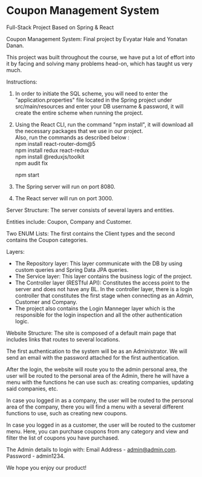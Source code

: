 # Coupon Management System
Full-Stack Project Based on Spring & React

Coupon Management System: Final project by Evyatar Hale and Yonatan Danan.

This project was built throughout the course, we have put a lot of effort into it 
by facing and solving many problems head-on, which has taught us very much.

Instructions:

1. In order to initiate the SQL scheme, you will need to enter the "application.properties" file 
   located in the Spring project under src/main/resources and enter your DB username & 
   password, it will create the entire scheme when running the project.

2. Using the React CLI, run the command "npm install", it will download all the necessary packages that we use in our project. <br />
   Also, run the commands as described below : <br />
   npm install react-router-dom@5 <br />
   npm install redux react-redux <br />
   npm install @reduxjs/toolkit <br />
   npm audit fix <br />
   
   npm start

3. The Spring server will run on port 8080.

4. The React server will run on port 3000.

Server Structure:
The server consists of several layers and entities.

Entities include: Coupon, Company and Customer.

Two ENUM Lists: The first contains the Client types and the second contains the Coupon categories.

Layers:

* The Repository layer: This layer communicate with the DB by using custom queries and 
Spring Data JPA queries.
* The Service layer: This layer contains the business logic of the project.
* The Controller layer (RESTful API): Constitutes the access point to the server and does not 
  have any BL. In the controller layer, there is a login controller that constitutes the first stage 
  when connecting as an Admin, Customer and Company.
* The project also contains the Login Manneger layer which is the responsible for the login 
  inspection and all the other authentication logic.

Website Structure:
The site is composed of a default main page that includes links that routes to several locations.

The first authentication to the system will be as an Administrator.
We will send an email with the password attached for the first authentication.

After the login, the website will route you to the admin personal area, the user will be routed to the 
personal area of the Admin, there he will have a menu with the functions he can use such as: 
creating companies, updating said companies, etc.

In case you logged in as a company, the user will be routed to the personal area of the company, 
there you will find a menu with a several different functions to use, such as creating new coupons.

In case you logged in as a customer, the user will be routed to the customer menu.
Here, you can purchase coupons from any category and view and filter the list of coupons you have purchased.

The Admin details to login with: 
Email Address - admin@admin.com.
Password - admin1234.

We hope you enjoy our product!
